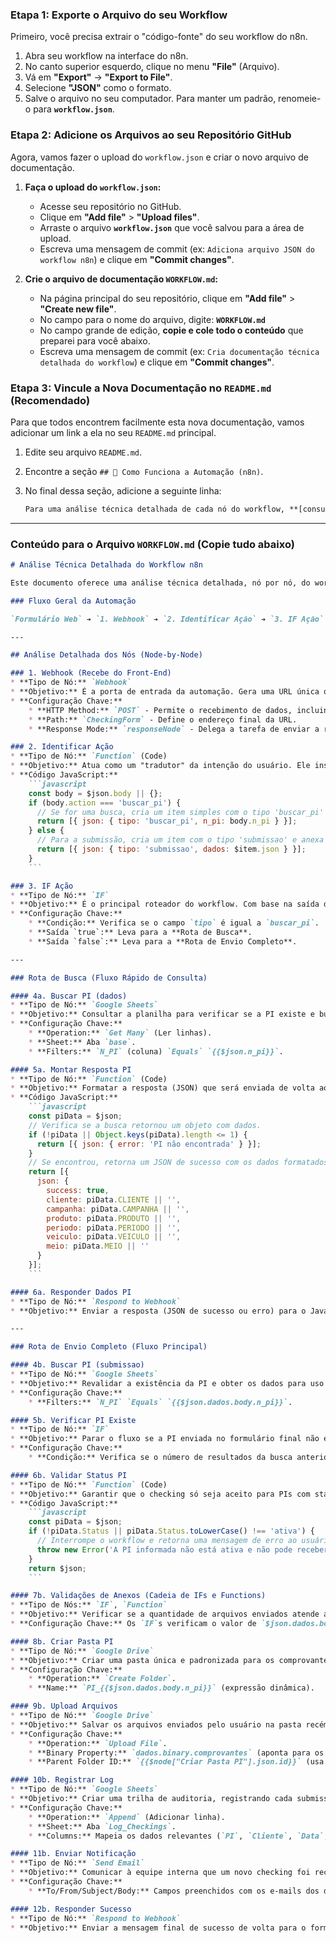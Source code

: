 

### **Etapa 1: Exporte o Arquivo do seu Workflow**

Primeiro, você precisa extrair o "código-fonte" do seu workflow do n8n.

1.  Abra seu workflow na interface do n8n.
2.  No canto superior esquerdo, clique no menu **"File"** (Arquivo).
3.  Vá em **"Export"** -\> **"Export to File"**.
4.  Selecione **"JSON"** como o formato.
5.  Salve o arquivo no seu computador. Para manter um padrão, renomeie-o para **`workflow.json`**.

### **Etapa 2: Adicione os Arquivos ao seu Repositório GitHub**

Agora, vamos fazer o upload do `workflow.json` e criar o novo arquivo de documentação.

1.  **Faça o upload do `workflow.json`:**

      * Acesse seu repositório no GitHub.
      * Clique em **"Add file"** \> **"Upload files"**.
      * Arraste o arquivo **`workflow.json`** que você salvou para a área de upload.
      * Escreva uma mensagem de commit (ex: `Adiciona arquivo JSON do workflow n8n`) e clique em **"Commit changes"**.

2.  **Crie o arquivo de documentação `WORKFLOW.md`:**

      * Na página principal do seu repositório, clique em **"Add file"** \> **"Create new file"**.
      * No campo para o nome do arquivo, digite: **`WORKFLOW.md`**
      * No campo grande de edição, **copie e cole todo o conteúdo** que preparei para você abaixo.
      * Escreva uma mensagem de commit (ex: `Cria documentação técnica detalhada do workflow`) e clique em **"Commit changes"**.

### **Etapa 3: Vincule a Nova Documentação no `README.md` (Recomendado)**

Para que todos encontrem facilmente esta nova documentação, vamos adicionar um link a ela no seu `README.md` principal.

1.  Edite seu arquivo `README.md`.

2.  Encontre a seção `## 🤖 Como Funciona a Automação (n8n)`.

3.  No final dessa seção, adicione a seguinte linha:

    ```markdown
    Para uma análise técnica detalhada de cada nó do workflow, **[consulte a documentação completa aqui](./WORKFLOW.md)**.
    ```

-----

### **Conteúdo para o Arquivo `WORKFLOW.md` (Copie tudo abaixo)**

````markdown
# Análise Técnica Detalhada do Workflow n8n

Este documento oferece uma análise técnica detalhada, nó por nó, do workflow de automação do formulário de checking. O objetivo é servir como um manual para manutenção, depuração e futuras evoluções do processo.

### Fluxo Geral da Automação

`Formulário Web` ➔ `1. Webhook` ➔ `2. Identificar Ação` ➔ `3. IF Ação` ➔ `[Rota de Busca]` OU `[Rota de Envio Completo]`

---

## Análise Detalhada dos Nós (Node-by-Node)

### 1. Webhook (Recebe do Front-End)
* **Tipo de Nó:** `Webhook`
* **Objetivo:** É a porta de entrada da automação. Gera uma URL única que fica "escutando" as requisições enviadas pelo formulário `index.html`.
* **Configuração Chave:**
    * **HTTP Method:** `POST` - Permite o recebimento de dados, incluindo o upload de arquivos (`multipart/form-data`).
    * **Path:** `CheckingForm` - Define o endereço final da URL.
    * **Response Mode:** `responseNode` - Delega a tarefa de enviar a resposta de volta ao formulário para um nó específico (`Respond to Webhook`), permitindo fluxos mais complexos.

### 2. Identificar Ação
* **Tipo de Nó:** `Function` (Code)
* **Objetivo:** Atua como um "tradutor" da intenção do usuário. Ele inspeciona os dados recebidos para determinar se a requisição é uma busca de PI ou uma submissão de formulário.
* **Código JavaScript:**
    ```javascript
    const body = $json.body || {};
    if (body.action === 'buscar_pi') {
      // Se for uma busca, cria um item simples com o tipo 'buscar_pi' e o n_pi.
      return [{ json: { tipo: 'buscar_pi', n_pi: body.n_pi } }];
    } else {
      // Para a submissão, cria um item com o tipo 'submissao' e anexa todos os dados originais.
      return [{ json: { tipo: 'submissao', dados: $item.json } }];
    }
    ```

### 3. IF Ação
* **Tipo de Nó:** `IF`
* **Objetivo:** É o principal roteador do workflow. Com base na saída do nó anterior, direciona a execução para o caminho correto.
* **Configuração Chave:**
    * **Condição:** Verifica se o campo `tipo` é igual a `buscar_pi`.
    * **Saída `true`:** Leva para a **Rota de Busca**.
    * **Saída `false`:** Leva para a **Rota de Envio Completo**.

---

### Rota de Busca (Fluxo Rápido de Consulta)

#### 4a. Buscar PI (dados)
* **Tipo de Nó:** `Google Sheets`
* **Objetivo:** Consultar a planilha para verificar se a PI existe e buscar seus dados.
* **Configuração Chave:**
    * **Operation:** `Get Many` (Ler linhas).
    * **Sheet:** Aba `base`.
    * **Filters:** `N_PI` (coluna) `Equals` `{{$json.n_pi}}`.

#### 5a. Montar Resposta PI
* **Tipo de Nó:** `Function` (Code)
* **Objetivo:** Formatar a resposta (JSON) que será enviada de volta ao formulário, seja com os dados encontrados ou com uma mensagem de erro.
* **Código JavaScript:**
    ```javascript
    const piData = $json;
    // Verifica se a busca retornou um objeto com dados.
    if (!piData || Object.keys(piData).length <= 1) {
      return [{ json: { error: 'PI não encontrada' } }];
    }
    // Se encontrou, retorna um JSON de sucesso com os dados formatados.
    return [{
      json: {
        success: true,
        cliente: piData.CLIENTE || '',
        campanha: piData.CAMPANHA || '',
        produto: piData.PRODUTO || '',
        periodo: piData.PERIODO || '',
        veiculo: piData.VEICULO || '',
        meio: piData.MEIO || ''
      }
    }];
    ```

#### 6a. Responder Dados PI
* **Tipo de Nó:** `Respond to Webhook`
* **Objetivo:** Enviar a resposta (JSON de sucesso ou erro) para o JavaScript do formulário e **terminar esta execução do workflow**.

---

### Rota de Envio Completo (Fluxo Principal)

#### 4b. Buscar PI (submissao)
* **Tipo de Nó:** `Google Sheets`
* **Objetivo:** Revalidar a existência da PI e obter os dados para uso posterior (ex: nome do cliente para o e-mail).
* **Configuração Chave:**
    * **Filters:** `N_PI` `Equals` `{{$json.dados.body.n_pi}}`.

#### 5b. Verificar PI Existe
* **Tipo de Nó:** `IF`
* **Objetivo:** Parar o fluxo se a PI enviada no formulário final não existir.
* **Configuração Chave:**
    * **Condição:** Verifica se o número de resultados da busca anterior é igual a `0`.

#### 6b. Validar Status PI
* **Tipo de Nó:** `Function` (Code)
* **Objetivo:** Garantir que o checking só seja aceito para PIs com status "ativa".
* **Código JavaScript:**
    ```javascript
    const piData = $json;
    if (!piData.Status || piData.Status.toLowerCase() !== 'ativa') {
      // Interrompe o workflow e retorna uma mensagem de erro ao usuário.
      throw new Error('A PI informada não está ativa e não pode receber checkings.');
    }
    return $json;
    ```

#### 7b. Validações de Anexos (Cadeia de IFs e Functions)
* **Tipo de Nós:** `IF`, `Function`
* **Objetivo:** Verificar se a quantidade de arquivos enviados atende ao mínimo exigido para cada tipo de "Meio".
* **Configuração Chave:** Os `IF`s verificam o valor de `$json.dados.body.meio` e direcionam para `Function`s que contam os anexos e disparam um erro (`throw new Error`) se a contagem for insuficiente.

#### 8b. Criar Pasta PI
* **Tipo de Nó:** `Google Drive`
* **Objetivo:** Criar uma pasta única e padronizada para os comprovantes.
* **Configuração Chave:**
    * **Operation:** `Create Folder`.
    * **Name:** `PI_{{$json.dados.body.n_pi}}` (expressão dinâmica).

#### 9b. Upload Arquivos
* **Tipo de Nó:** `Google Drive`
* **Objetivo:** Salvar os arquivos enviados pelo usuário na pasta recém-criada.
* **Configuração Chave:**
    * **Operation:** `Upload File`.
    * **Binary Property:** `dados.binary.comprovantes` (aponta para os dados dos arquivos).
    * **Parent Folder ID:** `{{$node["Criar Pasta PI"].json.id}}` (usa o ID da pasta criada no passo anterior).

#### 10b. Registrar Log
* **Tipo de Nó:** `Google Sheets`
* **Objetivo:** Criar uma trilha de auditoria, registrando cada submissão bem-sucedida.
* **Configuração Chave:**
    * **Operation:** `Append` (Adicionar linha).
    * **Sheet:** Aba `Log_Checkings`.
    * **Columns:** Mapeia os dados relevantes (`PI`, `Cliente`, `Data`, etc.) para as colunas da planilha.

#### 11b. Enviar Notificação
* **Tipo de Nó:** `Send Email`
* **Objetivo:** Comunicar à equipe interna que um novo checking foi recebido.
* **Configuração Chave:**
    * **To/From/Subject/Body:** Campos preenchidos com os e-mails dos destinatários e conteúdo dinâmico usando expressões.

#### 12b. Responder Sucesso
* **Tipo de Nó:** `Respond to Webhook`
* **Objetivo:** Enviar a mensagem final de sucesso de volta para o formulário e **terminar esta execução do workflow**.

